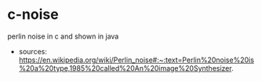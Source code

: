 # c-noise
perlin noise in c and shown in java
- sources: https://en.wikipedia.org/wiki/Perlin_noise#:~:text=Perlin%20noise%20is%20a%20type,1985%20called%20An%20image%20Synthesizer.
